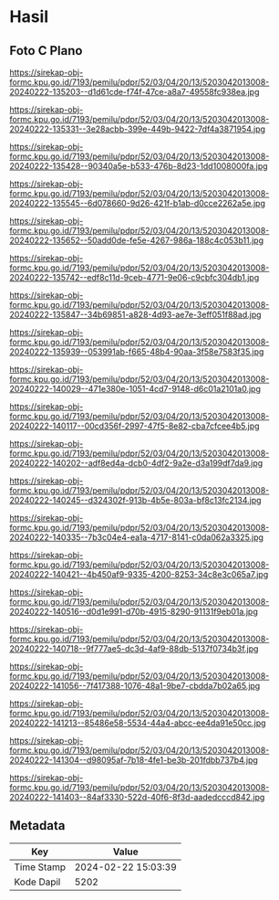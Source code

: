 # Hasil

## Foto C Plano

https://sirekap-obj-formc.kpu.go.id/7193/pemilu/pdpr/52/03/04/20/13/5203042013008-20240222-135203--d1d61cde-f74f-47ce-a8a7-49558fc938ea.jpg

https://sirekap-obj-formc.kpu.go.id/7193/pemilu/pdpr/52/03/04/20/13/5203042013008-20240222-135331--3e28acbb-399e-449b-9422-7df4a3871954.jpg

https://sirekap-obj-formc.kpu.go.id/7193/pemilu/pdpr/52/03/04/20/13/5203042013008-20240222-135428--90340a5e-b533-476b-8d23-1dd1008000fa.jpg

https://sirekap-obj-formc.kpu.go.id/7193/pemilu/pdpr/52/03/04/20/13/5203042013008-20240222-135545--6d078660-9d26-421f-b1ab-d0cce2262a5e.jpg

https://sirekap-obj-formc.kpu.go.id/7193/pemilu/pdpr/52/03/04/20/13/5203042013008-20240222-135652--50add0de-fe5e-4267-986a-188c4c053b11.jpg

https://sirekap-obj-formc.kpu.go.id/7193/pemilu/pdpr/52/03/04/20/13/5203042013008-20240222-135742--edf8c11d-9ceb-4771-9e06-c9cbfc304db1.jpg

https://sirekap-obj-formc.kpu.go.id/7193/pemilu/pdpr/52/03/04/20/13/5203042013008-20240222-135847--34b69851-a828-4d93-ae7e-3eff051f88ad.jpg

https://sirekap-obj-formc.kpu.go.id/7193/pemilu/pdpr/52/03/04/20/13/5203042013008-20240222-135939--053991ab-f665-48b4-90aa-3f58e7583f35.jpg

https://sirekap-obj-formc.kpu.go.id/7193/pemilu/pdpr/52/03/04/20/13/5203042013008-20240222-140029--471e380e-1051-4cd7-9148-d6c01a2101a0.jpg

https://sirekap-obj-formc.kpu.go.id/7193/pemilu/pdpr/52/03/04/20/13/5203042013008-20240222-140117--00cd356f-2997-47f5-8e82-cba7cfcee4b5.jpg

https://sirekap-obj-formc.kpu.go.id/7193/pemilu/pdpr/52/03/04/20/13/5203042013008-20240222-140202--adf8ed4a-dcb0-4df2-9a2e-d3a199df7da9.jpg

https://sirekap-obj-formc.kpu.go.id/7193/pemilu/pdpr/52/03/04/20/13/5203042013008-20240222-140245--d324302f-913b-4b5e-803a-bf8c13fc2134.jpg

https://sirekap-obj-formc.kpu.go.id/7193/pemilu/pdpr/52/03/04/20/13/5203042013008-20240222-140335--7b3c04e4-ea1a-4717-8141-c0da062a3325.jpg

https://sirekap-obj-formc.kpu.go.id/7193/pemilu/pdpr/52/03/04/20/13/5203042013008-20240222-140421--4b450af9-9335-4200-8253-34c8e3c065a7.jpg

https://sirekap-obj-formc.kpu.go.id/7193/pemilu/pdpr/52/03/04/20/13/5203042013008-20240222-140516--d0d1e991-d70b-4915-8290-91131f9eb01a.jpg

https://sirekap-obj-formc.kpu.go.id/7193/pemilu/pdpr/52/03/04/20/13/5203042013008-20240222-140718--9f777ae5-dc3d-4af9-88db-5137f0734b3f.jpg

https://sirekap-obj-formc.kpu.go.id/7193/pemilu/pdpr/52/03/04/20/13/5203042013008-20240222-141056--7f417388-1076-48a1-9be7-cbdda7b02a65.jpg

https://sirekap-obj-formc.kpu.go.id/7193/pemilu/pdpr/52/03/04/20/13/5203042013008-20240222-141213--85486e58-5534-44a4-abcc-ee4da91e50cc.jpg

https://sirekap-obj-formc.kpu.go.id/7193/pemilu/pdpr/52/03/04/20/13/5203042013008-20240222-141304--d98095af-7b18-4fe1-be3b-201fdbb737b4.jpg

https://sirekap-obj-formc.kpu.go.id/7193/pemilu/pdpr/52/03/04/20/13/5203042013008-20240222-141403--84af3330-522d-40f6-8f3d-aadedcccd842.jpg


## Metadata

| Key        | Value               |
| ---------- | ------------------- |
| Time Stamp | 2024-02-22 15:03:39 |
| Kode Dapil | 5202                |



